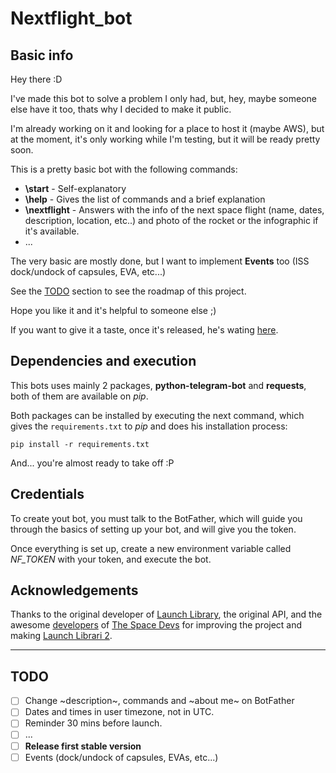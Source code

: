 # Nextflight_bot
## Basic info

Hey there :D

I've made this bot to solve a problem I only had, but, hey, maybe someone else have it too, thats why I decided to make it public.

I'm already working on it and looking for a place to host it (maybe AWS), but at the moment, it's only working while I'm testing, but it will be ready pretty soon.

This is a pretty basic bot with the following commands:
- **\start** - Self-explanatory
- **\help**  - Gives the list of commands and a brief explanation
- **\nextflight** - Answers with the info of the next space flight (name, dates, description, location, etc..) and photo of the rocket or the infographic if it's available.
- ...

The very basic are mostly done, but I want to implement **Events** too (ISS dock/undock of capsules, EVA, etc...)

See the [TODO](https://github.com/Charly98cma/Nextflight-bot/master/README.md#TODO) section to see the roadmap of this project.

Hope you like it and it's helpful to someone else  ;)

If you want to give it a taste, once it's released, he's wating [here](https://t.me/nextflight_bot).

## Dependencies and execution

This bots uses mainly 2 packages, **python-telegram-bot** and **requests**, both of them are available on *pip*.

Both packages can be installed by executing the next command, which gives the `requirements.txt` to *pip* and does his installation process:

```
pip install -r requirements.txt
```

And... you're almost ready to take off :P

## Credentials

To create yout bot, you must talk to the BotFather, which will guide you through the basics of setting up your bot, and will give you the token.

Once everything is set up, create a new environment variable called *NF_TOKEN* with your token, and execute the bot.

## Acknowledgements

Thanks to the original developer of [Launch Library](https://launchlibrary.net/), the original API, and the awesome [developers](https://thespacedevs.com/about) of [The Space Devs](https://thespacedevs.com/) for improving the project and making [Launch Librari 2](https://thespacedevs.com/llapi).

---

## TODO
- [ ] Change ~description~, commands and ~about me~ on BotFather
- [ ] Dates and times in user timezone, not in UTC.
- [ ] Reminder 30 mins before launch.
- [ ] ...
- [ ] **Release first stable version**
- [ ] Events (dock/undock of capsules, EVAs, etc...)
